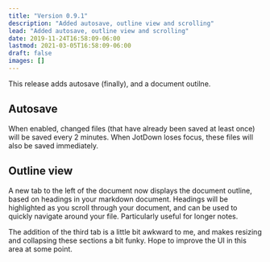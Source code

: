```yaml
---
title: "Version 0.9.1"
description: "Added autosave, outline view and scrolling"
lead: "Added autosave, outline view and scrolling"
date: 2019-11-24T16:58:09-06:00
lastmod: 2021-03-05T16:58:09-06:00
draft: false
images: []
---
```


This release adds autosave (finally), and a document outilne.

## Autosave

When enabled, changed files (that have already been saved at least once) will be saved every 2 minutes. When JotDown loses focus, these files will also be saved immediately.

## Outline view

A new tab to the left of the document now displays the document outline, based on headings in your markdown document. Headings will be highlighted as you scroll through your document, and can be used to quickly navigate around your file. Particularly useful for longer notes.

The addition of the third tab is a little bit awkward to me, and makes resizing and collapsing these sections a bit funky. Hope to improve the UI in this area at some point.

